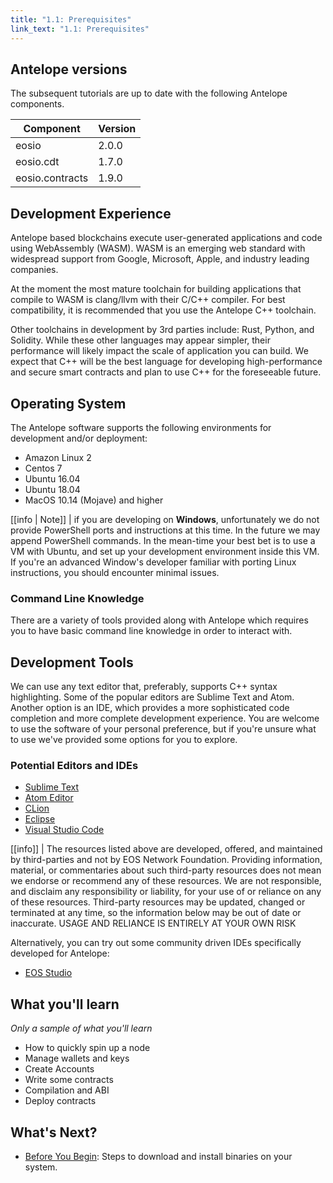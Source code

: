 ```yaml
---
title: "1.1: Prerequisites"
link_text: "1.1: Prerequisites"
---
```


## Antelope versions

The subsequent tutorials are up to date with the following Antelope components.

| Component | Version |
| ------ | ------ |
| eosio | 2.0.0 |
| eosio.cdt | 1.7.0 |
| eosio.contracts | 1.9.0 |



## Development Experience

Antelope based blockchains execute user-generated applications and code using WebAssembly (WASM). WASM is an emerging web standard with widespread support from Google, Microsoft, Apple, and industry leading companies.

At the moment the most mature toolchain for building applications that compile to WASM is clang/llvm with their C/C++ compiler. For best compatibility, it is recommended that you use the Antelope C++ toolchain.

Other toolchains in development by 3rd parties include: Rust, Python, and Solidity. While these other languages may appear simpler, their performance will likely impact the scale of application you can build. We expect that C++ will be the best language for developing high-performance and secure smart contracts and plan to use C++ for the foreseeable future.

## Operating System

The Antelope software supports the following environments for development and/or deployment:

* Amazon Linux 2
* Centos 7
* Ubuntu 16.04
* Ubuntu 18.04
* MacOS 10.14 (Mojave) and higher

[[info | Note]]
| if you are developing on __Windows__, unfortunately we do not provide PowerShell ports and instructions at this time. In the future we may append PowerShell commands. In the mean-time your best bet is to use a VM with Ubuntu, and set up your development environment inside this VM. If you're an advanced Window's developer familiar with porting Linux instructions, you should encounter minimal issues.

### Command Line Knowledge

There are a variety of tools provided along with Antelope which requires you to have basic command line knowledge in order to interact with.

## Development Tools

We can use any text editor that, preferably, supports C++ syntax highlighting. Some of the popular editors are Sublime Text and Atom. Another option is an IDE, which provides a more sophisticated code completion and more complete development experience. You are welcome to use the software of your personal preference, but if you're unsure what to use we've provided some options for you to explore.

### Potential Editors and IDEs

- [Sublime Text](https://www.sublimetext.com/)
- [Atom Editor](https://atom.io/)
- [CLion](https://www.jetbrains.com/clion/)
- [Eclipse](http://www.eclipse.org/downloads/packages/release/oxygen/1a/eclipse-ide-cc-developers)
- [Visual Studio Code](https://code.visualstudio.com/)

[[info]]
| The resources listed above are developed, offered, and maintained by third-parties and not by EOS Network Foundation. Providing information, material, or commentaries about such third-party resources does not mean we endorse or recommend any of these resources. We are not responsible, and disclaim any responsibility or liability, for your use of or reliance on any of these resources. Third-party resources may be updated, changed or terminated at any time, so the information below may be out of date or inaccurate. USAGE AND RELIANCE IS ENTIRELY AT YOUR OWN RISK

Alternatively, you can try out some community driven IDEs specifically developed for Antelope:

- [EOS Studio](https://www.eosstudio.io/)

## What you'll learn

_Only a sample of what you'll learn_
- How to quickly spin up a node
- Manage wallets and keys
- Create Accounts
- Write some contracts
- Compilation and ABI
- Deploy contracts

## What's Next?
- [Before You Begin](./03_before-you-begin.md): Steps to download and install binaries on your system.
